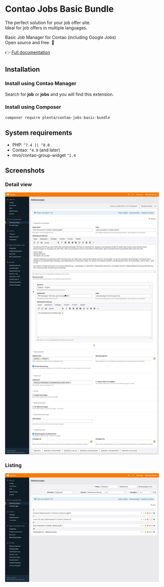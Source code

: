 # Contao Jobs Basic Bundle

The perfect solution for your job offer site.  
Ideal for job offers in multiple languages.

Basic Job Manager for Contao (including Google Jobs)  
Open source and free. 🚀  

👉 [Full documentation](https://plenta.io/contao-erweiterungen/jobs-basic)

## Installation

### Install using Contao Manager

Search for **job** or **jobs** and you will find this extension.

### Install using Composer

```bash
composer require plenta/contao-jobs-basic-bundle
```


## System requirements

- PHP: `^7.4 || ^8.0`
- Contao: `^4.9` (and later)
- mvo/contao-group-widget `^1.4`


## Screenshots

### Detail view

![Jobs-Backend-View](docs/contao-jobs-basic-backend-offer.png)

### Listing

![Jobs-Backend-View](docs/contao-jobs-basic-backend-listing.png)